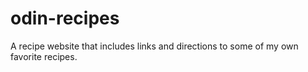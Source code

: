 # odin-recipes

A recipe website that includes links and directions to some of my own favorite recipes.